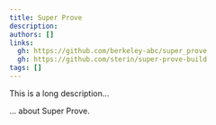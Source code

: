 ```yaml
---
title: Super Prove
description:
authors: []
links:
  gh: https://github.com/berkeley-abc/super_prove
  gh: https://github.com/sterin/super-prove-build
tags: []
---
```


This is a long description...
<!--more-->
... about Super Prove.
